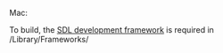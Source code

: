 Mac:

To build, the [SDL development framework](https://www.libsdl.org/release/SDL2-2.0.3.dmg) is required in /Library/Frameworks/